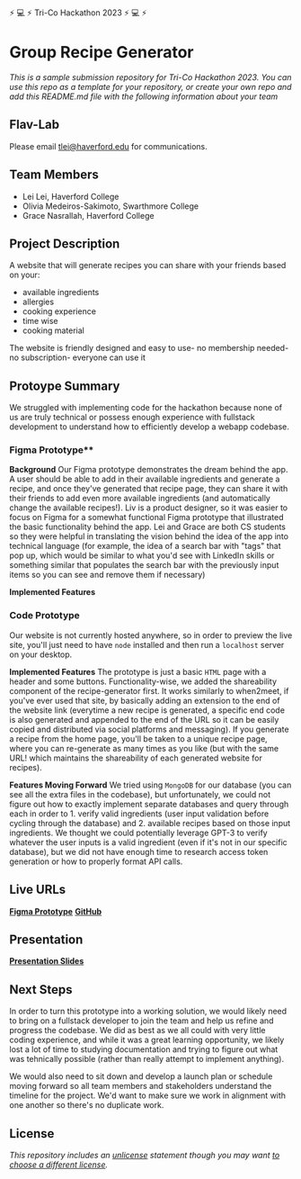 :zap: :computer: :zap: Tri-Co Hackathon 2023 :zap: :computer: :zap:


# Group Recipe Generator

*This is a sample submission repository for Tri-Co Hackathon 2023. You can use this repo as a template for your repository, or create your own repo and add this README.md file with the following information about your team*

## Flav-Lab

Please email tlei@haverford.edu for communications.

## Team Members

- Lei Lei, Haverford College
- Olivia Medeiros-Sakimoto, Swarthmore College
- Grace Nasrallah, Haverford College

## Project Description

A website that will generate recipes you can share with your friends based on your:
- available ingredients 
- allergies 
- cooking experience
- time wise
- cooking material

The website is friendly designed and easy to use- no membership needed- no subscription- everyone can use it

## Protoype Summary

We struggled with implementing code for the hackathon because none of us are truly technical or possess enough experience with fullstack development to understand how to efficiently develop a webapp codebase. 

### Figma Prototype**

**Background**
Our Figma prototype demonstrates the dream behind the app. A user should be able to add in their available ingredients and generate a recipe, and once they've generated that recipe page, they can share it with their friends to add even more available ingredients (and automatically change the available recipes!). Liv is a product designer, so it was easier to focus on Figma for a somewhat functional Figma prototype that illustrated the basic functionality behind the app. Lei and Grace are both CS students so they were helpful in translating the vision behind the idea of the app into technical language (for example, the idea of a search bar with "tags" that pop up, which would be similar to what you'd see with LinkedIn skills or something similar that populates the search bar with the previously input items so you can see and remove them if necessary)

**Implemented Features**

### Code Prototype

Our website is not currently hosted anywhere, so in order to preview the live site, you'll just need to have `node` installed and then run a `localhost` server on your desktop.

**Implemented Features**
The prototype is just a basic `HTML` page with a header and some buttons. Functionality-wise, we added the shareability component of the recipe-generator first. It works similarly to when2meet, if you've ever used that site, by basically adding an extension to the end of the website link (everytime a new recipe is generated, a specific end code is also generated and appended to the end of the URL so it can be easily copied and distributed via social platforms and messaging). If you generate a recipe from the home page, you'll be taken to a unique recipe page, where you can re-generate as many times as you like (but with the same URL! which maintains the shareability of each generated website for recipes).

**Features Moving Forward**
We tried using `MongoDB` for our database (you can see all the extra files in the codebase), but unfortunately, we could not figure out how to exactly implement separate databases and query through each in order to 1. verify valid ingredients (user input validation before cycling through the database) and 2. available recipes based on those input ingredients. We thought we could potentially leverage GPT-3 to verify whatever the user inputs is a valid ingredient (even if it's not in our specific database), but we did not have enough time to research access token generation or how to properly format API calls.

## Live URLs

[**Figma Prototype**](https://www.figma.com/proto/W02OnHcpkaBhhKjqNEP6Ke/Recipe-Generator?page-id=16%3A127&type=design&node-id=16-208&viewport=-1319%2C335%2C0.25&t=0OiRzfRm02ZrytYs-1&scaling=min-zoom&starting-point-node-id=16%3A128)
[**GitHub**](https://github.com/livvie-xyz/hackathon-2023)

## Presentation

[**Presentation Slides**](https://docs.google.com/presentation/d/1qGSay5gsE8GZI2_XF0gS3Wr_AU1rWUA25bJ5dEc_hKI/edit?usp=sharing)

## Next Steps

In order to turn this prototype into a working solution, we would likely need to bring on a fullstack developer to join the team and help us refine and progress the codebase. We did as best as we all could with very little coding experience, and while it was a great learning opportunity, we likely lost a lot of time to studying documentation and trying to figure out what was tehnically possible (rather than really attempt to implement anything).

We would also need to sit down and develop a launch plan or schedule moving forward so all team members and stakeholders understand the timeline for the project. We'd want to make sure we work in alignment with one another so there's no duplicate work.

## License

*This repository includes an [unlicense](http://unlicense.org/) statement though you may want [to choose a different license](https://choosealicense.com/).*